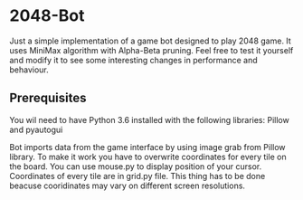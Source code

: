 # 2048-Bot

Just a simple implementation of a game bot designed to play 2048 game. It uses MiniMax algorithm with Alpha-Beta pruning. Feel free to test it yourself and modify it to see some interesting changes in performance and behaviour.

## Prerequisites

You wil need to have Python 3.6 installed with the following libraries: Pillow and pyautogui

Bot imports data from the game interface by using image grab from Pillow library. To make it work you have to overwrite coordinates for every tile on the board. You can use mouse.py to display position of your cursor. Coordinates of every tile are in grid.py file. This thing has to be done beacuse cooridinates may vary on different screen resolutions.
